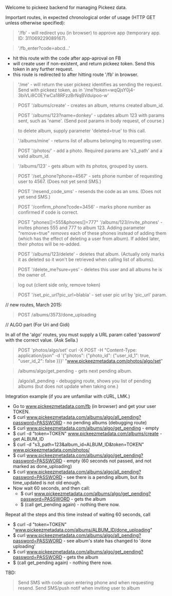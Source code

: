 Welcome to pickeez backend for managing Pickeez data. 

Important routes, in expected chronological order of usage (HTTP GET unless otherwise specified):

> '/fb' - will redirect you (in browser) to approve app (temporary app. ID: 311069229089167).

> '/fb_enter?code=abcd...' 
  - hit this route with the code after app-aproval on FB
  - will create user if non-existent, and return pickeez token. Send this token in any further request.
  - this route is redirected to after hitting route '/fb' in browser. 

> '/me' - will return the user pickeez identifies as sending the request. Send with pickeez token, as in '/me?token=wqQjsY0j4-3biVLi8C0EYwCa18RFzzBrNqBVduipoo-w'

> POST '/albums/create' - creates an album, returns created album_id.

> POST '/albums/123?name=donkey' - updates album 123 with params sent, such as 'name'. (Send post params in body request, of course.) 

  > to delete album, supply parameter 'deleted=true' to this call. 

> '/albums/mine' - returns list of albums belonging to requesting user. 

> POST '/photos/' - add a photo. Required params are 's3_path' and a valid album_id.

> '/albums/123' - gets album with its photos, grouped by users.  

> POST '/set_phone?phone=4567' - sets phone number of requesting user to 4567. (Does not yet send SMS.)

> POST '/resend_code_sms' - resends the code as an sms. (Does not yet send SMS.)

> POST '/confirm_phone?code=3456' - marks phone number as confirmed if code is correct.    

> POST "phones[]=555&phones[]=777" '/albums/123/invite_phones' - invites phones 555 and 777 to album 123. Adding parameter "remove=true" *removes* each of these phones instead of adding them (which has the effect of deleting a user from album). If added later, their photos will be re-added. 

> POST '/albums/123/delete' - deletes that album. (Actually only marks it as deleted so it won't be retrieved when calling list of albums). 

> POST '/delete_me?sure=yes' - deletes this user and all albums he is the owner of. 

> log out (client side only, remove token)

> POST '/set_pic_url?pic_url=blabla' - set user pic url by 'pic_url' param.

// new routes, March 2015:

> POST /albums/3573/done_uploading

// ALGO part (For Uri and Gidi)

In all of the 'algo' routes, you must supply a URL param called 'password' with the correct value. (Ask Sella.)

> POST 'photos/algo/set'
  > curl -X POST -H "Content-Type: application/json" -d '{"photos": {"photo_id": {"user_id_1": true, "user_id_2": false }}}' "www.pickeezmetadata.com/photos/algo/set"

> /albums/algo/get_pending - gets next pending album. 

> /algo/all_pending - debugging route, shows you list of pending albums (but does not update when taking one.)

Integration example (if you are unfamiliar with cURL, LMK.)

- Go to www.pickeezmetadata.com/fb (in browser) and get your user TOKEN. 
- $ curl www.pickeezmetadata.com/albums/algo/all_pending?password=PASSWORD - no pending albums (debugging route)
- $ curl www.pickeezmetadata.com/albums/algo/get_pending - empty
- $ curl -d "token=TOKEN" www.pickeezmetadata.com/albums/create - get ALBUM_ID
- $ curl -d "s3_path=123&album_id=ALBUM_ID&token=TOKEN" www.pickeezmetadata.com/photos/
- $ curl www.pickeezmetadata.com/albums/algo/get_pending?password=PASSWORD - empty (60 seconds not passed, and not marked as done_uploading)
- $ curl www.pickeezmetadata.com/albums/algo/all_pending?password=PASSWORD - see there is a pending album, but its time_updated is not old enough.
- Now wait 60 seconds, and then call:
  - $ curl www.pickeezmetadata.com/albums/algo/get_pending?password=PASSWORD - gets the album
  - $ (call get_pending again) - nothing there now.

Repeat all the steps and this time instead of waiting 60 seconds, call

- $ curl -d "token=TOKEN" "www.pickeezmetadata.com/albums/ALBUM_ID/done_uploading"
- $ curl www.pickeezmetadata.com/albums/algo/all_pending?password=PASSWORD - see album's state has changed to 'done uploading'
- $ curl www.pickeezmetadata.com/albums/algo/get_pending?password=PASSWORD - gets the album
- $ (call get_pending again) - nothing there now. 

TBD:

> Send SMS with code upon entering phone and when requesting resend. 
> Send SMS/push notif when inviting user to album